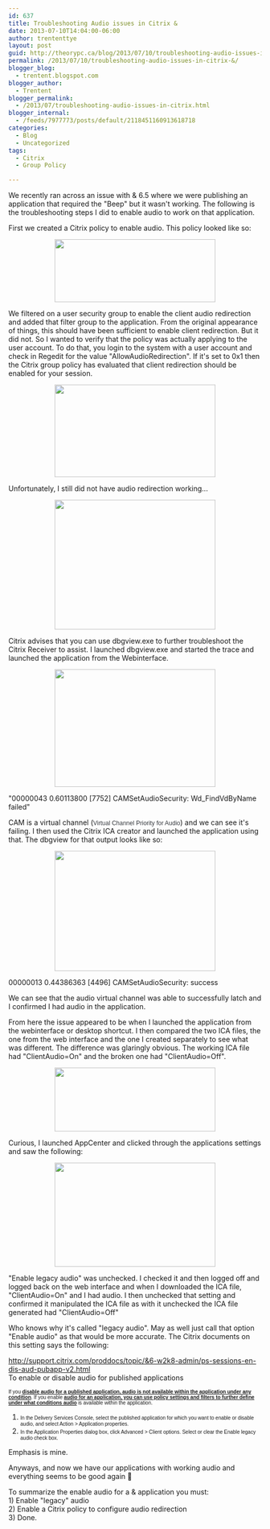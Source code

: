 ```yaml
---
id: 637
title: Troubleshooting Audio issues in Citrix &
date: 2013-07-10T14:04:00-06:00
author: trententtye
layout: post
guid: http://theorypc.ca/blog/2013/07/10/troubleshooting-audio-issues-in-citrix-&/
permalink: /2013/07/10/troubleshooting-audio-issues-in-citrix-&/
blogger_blog:
  - trentent.blogspot.com
blogger_author:
  - Trentent
blogger_permalink:
  - /2013/07/troubleshooting-audio-issues-in-citrix.html
blogger_internal:
  - /feeds/7977773/posts/default/2118451160913618718
categories:
  - Blog
  - Uncategorized
tags:
  - Citrix
  - Group Policy

---
```

We recently ran across an issue with & 6.5 where we were publishing an application that required the "Beep" but it wasn't working.  The following is the troubleshooting steps I did to enable audio to work on that application.

First we created a Citrix policy to enable audio.  This policy looked like so:

<div style="clear: both; text-align: center;">
  <a style="margin-left: 1em; margin-right: 1em;" href="http://3.bp.blogspot.com/-ijXkPZ8_9kQ/Ud23SNL7asI/AAAAAAAAAVs/WSnoILAPw3E/s1600/1.PNG"><img src="http://3.bp.blogspot.com/-ijXkPZ8_9kQ/Ud23SNL7asI/AAAAAAAAAVs/WSnoILAPw3E/s320/1.PNG" width="320" height="125" border="0" /></a>
</div>

We filtered on a user security group to enable the client audio redirection and added that filter group to the application.  From the original appearance of things, this should have been sufficient to enable client redirection.  But it did not.  So I wanted to verify that the policy was actually applying to the user account.  To do that, you login to the system with a user account and check in Regedit for the value "AllowAudioRedirection".  If it's set to 0x1 then the Citrix group policy has evaluated that client redirection should be enabled for your session.

<div style="clear: both; text-align: center;">
  <a style="margin-left: 1em; margin-right: 1em;" href="http://3.bp.blogspot.com/-FbTF1gqcU5w/Ud24_PBFgqI/AAAAAAAAAWA/HxfJqTnfc6A/s1600/2.PNG"><img src="http://3.bp.blogspot.com/-FbTF1gqcU5w/Ud24_PBFgqI/AAAAAAAAAWA/HxfJqTnfc6A/s320/2.PNG" width="320" height="184" border="0" /></a>
</div>

Unfortunately, I still did not have audio redirection working...

<div style="clear: both; text-align: center;">
  <a style="margin-left: 1em; margin-right: 1em;" href="http://2.bp.blogspot.com/-XWHnYAVhaC8/Ud24-7BRLNI/AAAAAAAAAWE/WsVhgNbkQKs/s1600/3.PNG"><img src="http://2.bp.blogspot.com/-XWHnYAVhaC8/Ud24-7BRLNI/AAAAAAAAAWE/WsVhgNbkQKs/s320/3.PNG" width="320" height="258" border="0" /></a>
</div>

Citrix advises that you can use dbgview.exe to further troubleshoot the Citrix Receiver to assist.  I launched dbgview.exe and started the trace and launched the application from the Webinterface.

<div style="clear: both; text-align: center;">
  <a style="margin-left: 1em; margin-right: 1em;" href="http://4.bp.blogspot.com/-Vbalo16fqYs/Ud27kPW6jeI/AAAAAAAAAWU/ZJh8j3RZENc/s1600/4.PNG"><img src="http://4.bp.blogspot.com/-Vbalo16fqYs/Ud27kPW6jeI/AAAAAAAAAWU/ZJh8j3RZENc/s320/4.PNG" width="320" height="234" border="0" /></a>
</div>

"00000043 0.60113800 [7752] CAMSetAudioSecurity: Wd_FindVdByName failed"

CAM is a virtual channel (<span style="background-color: white; color: #35383d; font-family: Arial, Helvetica, sans-serif; font-size: 12px;">Virtual Channel Priority for Audio</span>) and we can see it's failing.  I then used the Citrix ICA creator and launched the application using that.  The dbgview for that output looks like so:

<div style="clear: both; text-align: center;">
  <a style="margin-left: 1em; margin-right: 1em;" href="http://3.bp.blogspot.com/-Q87IRC1QpwM/Ud274KA30oI/AAAAAAAAAWc/E54UMVL-Jn4/s1600/5.PNG"><img src="http://3.bp.blogspot.com/-Q87IRC1QpwM/Ud274KA30oI/AAAAAAAAAWc/E54UMVL-Jn4/s320/5.PNG" width="320" height="239" border="0" /></a>
</div>

00000013 0.44386363 [4496] CAMSetAudioSecurity: success

We can see that the audio virtual channel was able to successfully latch and I confirmed I had audio in the application.

From here the issue appeared to be when I launched the application from the webinterface or desktop shortcut.  I then compared the two ICA files, the one from the web interface and the one I created separately to see what was different.  The difference was glaringly obvious.  The working ICA file had "ClientAudio=On" and the broken one had "ClientAudio=Off".

<div style="clear: both; text-align: center;">
  <a style="margin-left: 1em; margin-right: 1em;" href="http://4.bp.blogspot.com/-uY7Bbzmc1Eg/Ud28i64SY_I/AAAAAAAAAWk/loKKKn6Zyk4/s1600/6.PNG"><img src="http://4.bp.blogspot.com/-uY7Bbzmc1Eg/Ud28i64SY_I/AAAAAAAAAWk/loKKKn6Zyk4/s320/6.PNG" width="320" height="127" border="0" /></a>
</div>

Curious, I launched AppCenter and clicked through the applications settings and saw the following:

<div style="clear: both; text-align: center;">
  <a style="margin-left: 1em; margin-right: 1em;" href="http://4.bp.blogspot.com/-eyQthmmjBNM/Ud29Q6yygkI/AAAAAAAAAWs/b_44DuAf1vQ/s1600/7.PNG"><img src="http://4.bp.blogspot.com/-eyQthmmjBNM/Ud29Q6yygkI/AAAAAAAAAWs/b_44DuAf1vQ/s320/7.PNG" width="320" height="207" border="0" /></a>
</div>

"Enable legacy audio" was unchecked.  I checked it and then logged off and logged back on the web interface and when I downloaded the ICA file, "ClientAudio=On" and I had audio.  I then unchecked that setting and confirmed it manipulated the ICA file as with it unchecked the ICA file generated had "ClientAudio=Off"

Who knows why it's called "legacy audio".  May as well just call that option "Enable audio" as that would be more accurate.  The Citrix documents on this setting says the following:

<http://support.citrix.com/proddocs/topic/&6-w2k8-admin/ps-sessions-en-dis-aud-pubapp-v2.html>  
To enable or disable audio for published applications

<div>
  <span style="font-family: Arial, Helvetica, sans-serif; font-size: x-small;">If you <b><u>disable audio for a published application, audio is not available within the application under any condition</u></b>. If you enable <b><u>audio for an application, you can use policy settings and filters to further define under what conditions audio</u></b> is available within the application.</span></p> 
  
  <ol>
    <li>
      <span style="font-family: Arial, Helvetica, sans-serif; font-size: x-small;">In the Delivery Services Console, select the published application for which you want to enable or disable audio, and select Action > Application properties. </span>
    </li>
    <li>
      <span style="font-family: Arial, Helvetica, sans-serif; font-size: x-small;">In the Application Properties dialog box, click Advanced > Client options. Select or clear the Enable legacy audio check box.</span>
    </li>
  </ol>
  
  <p>
    Emphasis is mine.
  </p>
  
  <p>
    Anyways, and now we have our applications with working audio and everything seems to be good again 🙂
  </p>
  
  <p>
    To summarize the enable audio for a & application you must:<br /> 1) Enable "legacy" audio<br /> 2) Enable a Citrix policy to configure audio redirection<br /> 3) Done.
  </p>
</div>

<!-- AddThis Advanced Settings generic via filter on the_content -->

<!-- AddThis Share Buttons generic via filter on the_content -->